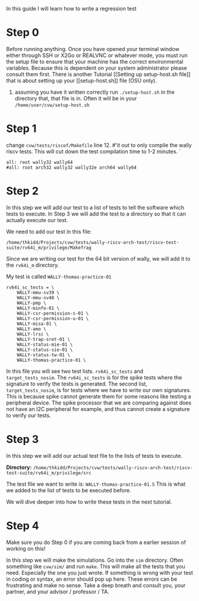 In this guide I will learn how to write a regression test 

# Step 0
Before running anything. Once you have opened your terminal window either through SSH or X2Go or REALVNC or whatever mode, you must run the setup file to ensure that your machine has the correct environmental variables. Because this is dependent on your system administrator please consult them first. There is another Tutorial [[Setting up setup-host.sh file]] that is about setting up your [[setup-host.sh]] file (OSU only). 

1) assuming you have it written correctly run `./setup-host.sh` in the directory that, that file is in. Often it will be in your `/home/user/cvw/setup-host.sh`

# Step 1
change `cvw/tests/riscof/Makefile` line 12. #'it out to only compile the wally riscv tests. This will cut down the test compilation time to 1-2 minutes.
`
```
all: root wally32 wally64 
#all: root arch32 wally32 wally32e arch64 wally64 
```
# Step 2
In this step we will add our test to a list of tests to tell the software which tests to execute. In Step 3 we will add the test to a directory so that it can actually execute our test.

We need to add our test in this file:
```
/home/thkidd/Projects/cvw/tests/wally-riscv-arch-test/riscv-test-suite/rv64i_m/privilege/Makefrag
``` 

Since we are writing our test for the 64 bit version of wally, we will add it to the `rv64i_m` directory. 

My test is called `WALLY-thomas-practice-01`

```testfile
rv64i_sc_tests = \
    WALLY-mmu-sv39 \
    WALLY-mmu-sv48 \
    WALLY-pmp \
    WALLY-minfo-01 \
    WALLY-csr-permission-s-01 \
    WALLY-csr-permission-u-01 \
    WALLY-misa-01 \
    WALLY-amo \
    WALLY-lrsc \
    WALLY-trap-sret-01 \
    WALLY-status-mie-01 \
    WALLY-status-sie-01 \
    WALLY-status-tw-01 \
    WALLY-thomas-practice-01 \
```

In this file you will see two test lists. `rv64i_sc_tests` and `target_tests_nosim`. The `rv64i_sc_tests` is for the spike tests where the signature to verify the tests is generated. The second list, `target_tests_nosim`, is for tests where we have to write our own signatures. This is because spike cannot generate them for some reasons like testing a peripheral device. The spike processor that we are comparing against does not have an I2C peripheral for example, and thus cannot create a signature to verify our tests. 

# Step 3
In this step we will add our actual test file to the lists of tests to execute. 

**Directory:** `/home/thkidd/Projects/cvw/tests/wally-riscv-arch-test/riscv-test-suite/rv64i_m/privilege/src`

The test file we want to write is: `WALLY-thomas-practice-01.S` This is what we added to the list of tests to be executed before. 

We will dive deeper into how to write these tests in the next tutorial. 

# Step 4
Make sure you do Step 0 if you are coming back from a earlier session of working on this!

In this step we will make the simulations. Go into the `sim` directory. Often something like `cvw/sim/` and run `make`. This will make all the tests that you need. Especially the one you just wrote. If something is wrong with your test in coding or syntax, an error should pop up here. These errors can be frustrating and make no sense. Take a deep breath and consult you, your partner, and your advisor / professor / TA. 

